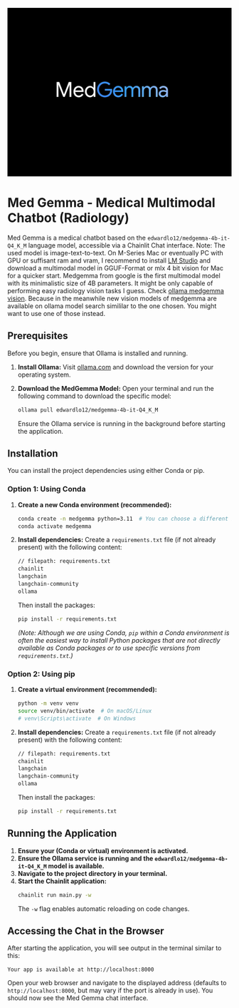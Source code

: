 ![Med Gemma Logo](./medgemma.jpeg)

# Med Gemma - Medical Multimodal Chatbot (Radiology)

Med Gemma is a medical chatbot based on the `edwardlo12/medgemma-4b-it-Q4_K_M` language model, accessible via a Chainlit Chat interface. Note: The used model is image-text-to-text. On M-Series Mac or eventually PC with GPU or suffisant ram and vram, I recommend to install [LM Studio](https://lmstudio.ai) and download a multimodal model in GGUF-Format or mlx 4 bit vision for Mac for a quicker start. Medgemma from google is the first multimodal model with its minimalistic size of 4B parameters. It might be only capable of performing easy radiology vision tasks I guess. Check [ollama medgemma vision](https://ollama.com/search?q=medgemma). Because in the meanwhile new vision models of medgemma are available on ollama model search simililar to the one chosen. You might want to use one of those instead.

## Prerequisites

Before you begin, ensure that Ollama is installed and running.

1.  **Install Ollama:**
    Visit [ollama.com](https://ollama.com/download) and download the version for your operating system.

2.  **Download the MedGemma Model:**
    Open your terminal and run the following command to download the specific model:
    ```bash
    ollama pull edwardlo12/medgemma-4b-it-Q4_K_M
    ```
    Ensure the Ollama service is running in the background before starting the application.

## Installation

You can install the project dependencies using either Conda or pip.

### Option 1: Using Conda

1.  **Create a new Conda environment (recommended):**
    ```bash
    conda create -n medgemma python=3.11  # You can choose a different Python version if desired
    conda activate medgemma
    ```

2.  **Install dependencies:**
    Create a `requirements.txt` file (if not already present) with the following content:
    ```txt
    // filepath: requirements.txt
    chainlit
    langchain
    langchain-community
    ollama
    ```
    Then install the packages:
    ```bash
    pip install -r requirements.txt
    ```
    *(Note: Although we are using Conda, `pip` within a Conda environment is often the easiest way to install Python packages that are not directly available as Conda packages or to use specific versions from `requirements.txt`.)*

### Option 2: Using pip

1.  **Create a virtual environment (recommended):**
    ```bash
    python -m venv venv
    source venv/bin/activate  # On macOS/Linux
    # venv\Scripts\activate  # On Windows
    ```

2.  **Install dependencies:**
    Create a `requirements.txt` file (if not already present) with the following content:
    ```txt
    // filepath: requirements.txt
    chainlit
    langchain
    langchain-community
    ollama
    ```
    Then install the packages:
    ```bash
    pip install -r requirements.txt
    ```

## Running the Application

1.  **Ensure your (Conda or virtual) environment is activated.**
2.  **Ensure the Ollama service is running and the `edwardlo12/medgemma-4b-it-Q4_K_M` model is available.**
3.  **Navigate to the project directory in your terminal.**
4.  **Start the Chainlit application:**
    ```bash
    chainlit run main.py -w
    ```
    The `-w` flag enables automatic reloading on code changes.

## Accessing the Chat in the Browser

After starting the application, you will see output in the terminal similar to this:

```
Your app is available at http://localhost:8000
```

Open your web browser and navigate to the displayed address (defaults to `http://localhost:8000`, but may vary if the port is already in use). You should now see the Med Gemma chat interface.

